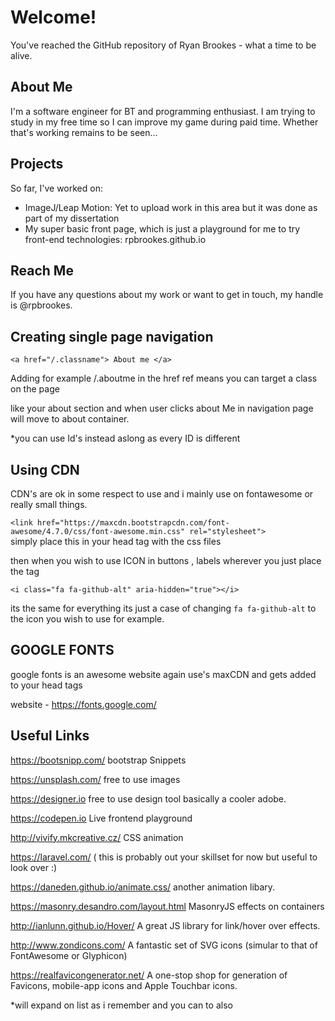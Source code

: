 # Welcome!

You've reached the GitHub repository of Ryan Brookes - what a time to be alive.

## About Me

I'm a software engineer for BT and programming enthusiast. I am trying to study in my free time so I can improve my game during paid time. Whether that's working remains to be seen...

## Projects

So far, I've worked on:

* ImageJ/Leap Motion: Yet to upload work in this area but it was done as part of my dissertation
* My super basic front page, which is just a playground for me to try front-end technologies: rpbrookes.github.io

## Reach Me

If you have any questions about my work or want to get in touch, my handle is @rpbrookes.

## Creating single page navigation

```<a href="/.classname"> About me </a>```

Adding for example /.aboutme in the href ref means you can target a class on the page

like your about section and when user clicks about Me in navigation page will move to about container.

*you can use Id's instead aslong as every ID is different

## Using CDN

CDN's are ok in some respect to use and i mainly use on fontawesome or really small things.


```<link href="https://maxcdn.bootstrapcdn.com/font-awesome/4.7.0/css/font-awesome.min.css" rel="stylesheet">```
<br>
simply place this in your head tag with the css files

then when you wish to use ICON in buttons , labels wherever you just place the tag

 ```<i class="fa fa-github-alt" aria-hidden="true"></i>```
 
 its the same for everything its just a case of changing ```fa fa-github-alt``` to the icon you wish to use for example.
 
 ## GOOGLE FONTS
 
 google fonts is an awesome website again use's maxCDN and gets added to your head tags
 
 website - https://fonts.google.com/
 
 ## Useful Links
 
 https://bootsnipp.com/ bootstrap Snippets
 
 https://unsplash.com/ free to use images
 
 https://designer.io free to use design tool basically a cooler adobe.
 
 https://codepen.io Live frontend playground
 
 http://vivify.mkcreative.cz/ CSS animation
 
 https://laravel.com/ ( this is probably out your skillset for now but useful to look over :) 
 
 https://daneden.github.io/animate.css/ another animation libary.
 
 https://masonry.desandro.com/layout.html MasonryJS effects on containers
 
 http://ianlunn.github.io/Hover/ A great JS library for link/hover over effects.
 
 http://www.zondicons.com/ A fantastic set of SVG icons (simular to that of FontAwesome or Glyphicon)
 
 https://realfavicongenerator.net/ A one-stop shop for generation of Favicons, mobile-app icons and Apple Touchbar icons.
 
 *will expand on list as i remember and you can to also

